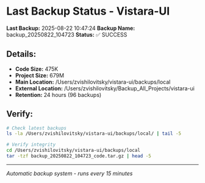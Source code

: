# Last Backup Status - Vistara-UI

**Last Backup:** 2025-08-22 10:47:24
**Backup Name:** backup_20250822_104723
**Status:** ✅ SUCCESS

## Details:
- **Code Size:** 475K
- **Project Size:** 679M
- **Main Location:** /Users/zvishilovitsky/vistara-ui/backups/local
- **External Location:** /Users/zvishilovitsky/Backup_All_Projects/vistara-ui
- **Retention:** 24 hours (96 backups)

## Verify:
```bash
# Check latest backups
ls -la /Users/zvishilovitsky/vistara-ui/backups/local/ | tail -5

# Verify integrity
cd /Users/zvishilovitsky/vistara-ui/backups/local
tar -tzf backup_20250822_104723_code.tar.gz | head -5
```

---
*Automatic backup system - runs every 15 minutes*
